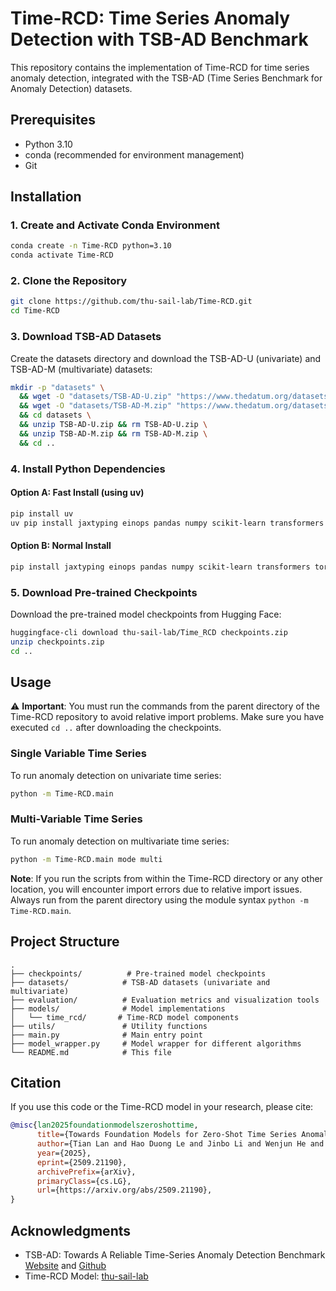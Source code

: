 # Time-RCD: Time Series Anomaly Detection with TSB-AD Benchmark

This repository contains the implementation of Time-RCD for time series anomaly detection, integrated with the TSB-AD (Time Series Benchmark for Anomaly Detection) datasets.

## Prerequisites

- Python 3.10
- conda (recommended for environment management)
- Git

## Installation

### 1. Create and Activate Conda Environment

```bash
conda create -n Time-RCD python=3.10
conda activate Time-RCD
```

### 2. Clone the Repository

```bash
git clone https://github.com/thu-sail-lab/Time-RCD.git
cd Time-RCD
```

### 3. Download TSB-AD Datasets

Create the datasets directory and download the TSB-AD-U (univariate) and TSB-AD-M (multivariate) datasets:

```bash
mkdir -p "datasets" \
  && wget -O "datasets/TSB-AD-U.zip" "https://www.thedatum.org/datasets/TSB-AD-U.zip" \
  && wget -O "datasets/TSB-AD-M.zip" "https://www.thedatum.org/datasets/TSB-AD-M.zip" \
  && cd datasets \
  && unzip TSB-AD-U.zip && rm TSB-AD-U.zip \
  && unzip TSB-AD-M.zip && rm TSB-AD-M.zip \
  && cd ..
```

### 4. Install Python Dependencies

#### Option A: Fast Install (using uv)

```bash
pip install uv
uv pip install jaxtyping einops pandas numpy scikit-learn transformers torch torchvision statsmodels matplotlib seaborn -U "huggingface_hub[cli]"
```

#### Option B: Normal Install

```bash
pip install jaxtyping einops pandas numpy scikit-learn transformers torch torchvision statsmodels matplotlib seaborn -U "huggingface_hub[cli]"
```

### 5. Download Pre-trained Checkpoints

Download the pre-trained model checkpoints from Hugging Face:

```bash
huggingface-cli download thu-sail-lab/Time_RCD checkpoints.zip
unzip checkpoints.zip
cd ..
```

## Usage

⚠️ **Important**: You must run the commands from the parent directory of the Time-RCD repository to avoid relative import problems. Make sure you have executed `cd ..` after downloading the checkpoints.

### Single Variable Time Series

To run anomaly detection on univariate time series:

```bash
python -m Time-RCD.main
```

### Multi-Variable Time Series

To run anomaly detection on multivariate time series:

```bash
python -m Time-RCD.main mode multi
```

**Note**: If you run the scripts from within the Time-RCD directory or any other location, you will encounter import errors due to relative import issues. Always run from the parent directory using the module syntax `python -m Time-RCD.main`.

## Project Structure

```
.
├── checkpoints/          # Pre-trained model checkpoints
├── datasets/            # TSB-AD datasets (univariate and multivariate)
├── evaluation/          # Evaluation metrics and visualization tools
├── models/              # Model implementations
│   └── time_rcd/       # Time-RCD model components
├── utils/               # Utility functions
├── main.py              # Main entry point
├── model_wrapper.py     # Model wrapper for different algorithms
└── README.md            # This file
```

## Citation

If you use this code or the Time-RCD model in your research, please cite:

```bibtex
@misc{lan2025foundationmodelszeroshottime,
      title={Towards Foundation Models for Zero-Shot Time Series Anomaly Detection: Leveraging Synthetic Data and Relative Context Discrepancy}, 
      author={Tian Lan and Hao Duong Le and Jinbo Li and Wenjun He and Meng Wang and Chenghao Liu and Chen Zhang},
      year={2025},
      eprint={2509.21190},
      archivePrefix={arXiv},
      primaryClass={cs.LG},
      url={https://arxiv.org/abs/2509.21190}, 
}
```

## Acknowledgments
- TSB-AD: Towards A Reliable Time-Series Anomaly Detection Benchmark [Website](thedatumorg.github.io/TSB-AD/) and [Github](https://github.com/TheDatumOrg/TSB-AD?tab=readme-ov-file#-the-elephant-in-the-room-towards-a-reliable-time-series-anomaly-detection-benchmark)
- Time-RCD Model: [thu-sail-lab](https://github.com/thu-sail-lab) 

